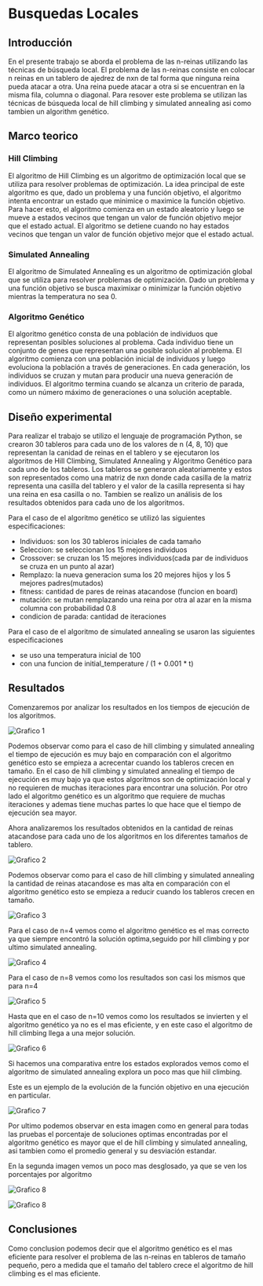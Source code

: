 # Busquedas Locales

## Introducción

En el presente trabajo se aborda el problema de las n-reinas utilizando las técnicas de búsqueda local. El problema de las n-reinas consiste en colocar n reinas en un tablero de ajedrez de nxn
de tal forma que ninguna reina pueda atacar a otra. Una reina puede atacar a otra si se encuentran en la misma fila, columna o diagonal.
Para resover este problema se utilizan las técnicas de búsqueda local de hill climbing y simulated annealing asi como tambien un algorithm genético.

## Marco teorico

### Hill Climbing

El algoritmo de Hill Climbing es un algoritmo de optimización local que se utiliza para resolver problemas de optimización. La idea principal de este algoritmo es que, dado un problema y una función objetivo,
el algoritmo intenta encontrar un estado que minimice o maximice la función objetivo. Para hacer esto, el algoritmo comienza en un estado aleatorio y luego se mueve a estados vecinos que tengan un valor de función objetivo mejor que el estado actual.
El algoritmo se detiene cuando no hay estados vecinos que tengan un valor de función objetivo mejor que el estado actual.

### Simulated Annealing

El algoritmo de Simulated Annealing es un algoritmo de optimización global que se utiliza para resolver problemas de optimización. Dado un problema y una función objetivo se busca maximixar o minimizar la función objetivo mientras la temperatura no sea 0.

### Algoritmo Genético

El algoritmo genético consta de una población de individuos que representan posibles soluciones al problema. Cada individuo tiene un conjunto de genes que representan una posible solución al problema.
El algoritmo comienza con una población inicial de individuos y luego evoluciona la población a través de generaciones. En cada generación, los individuos se cruzan y mutan para producir una nueva generación de individuos.
El algoritmo termina cuando se alcanza un criterio de parada, como un número máximo de generaciones o una solución aceptable.

## Diseño experimental

Para realizar el trabajo se utilizo el lenguaje de programación Python, se crearon 30 tableros para cada uno de los valores de n (4, 8, 10) que representan la canidad de reinas en el tablero
y se ejecutaron los algoritmos de Hill Climbing, Simulated Annealing y Algoritmo Genético para cada uno de los tableros.
Los tableros se generaron aleatoriamente y estos son representados como una matriz de nxn donde cada casilla de la matriz representa una casilla del tablero y el valor de la casilla representa si hay una reina en esa casilla o no.
Tambien se realizo un análisis de los resultados obtenidos para cada uno de los algoritmos.

Para el caso de el algoritmo genético se utilizó las siguientes especificaciones:

+ Individuos: son los 30 tableros iniciales de cada tamaño
+ Seleccion: se seleccionan los 15 mejores individuos
+ Crossover: se cruzan los 15 mejores individuos(cada par de individuos se cruza en un punto al azar)
+ Remplazo: la nueva generacion suma los 20 mejores hijos y los 5 mejores padres(mutados)
+ fitness: cantidad de pares de reinas atacandose (funcion en board)
+ mutación: se mutan remplazando una reina por otra al azar en la misma columna con probabilidad 0.8
+ condicion de parada: cantidad de iteraciones

Para el caso de el algoritmo de simulated annealing se usaron las siguientes especificaciones

+ se uso una temperatura inicial de 100
+ con una funcion de initial_temperature / (1 + 0.001 * t)

## Resultados

Comenzaremos por analizar los resultados en los tiempos de ejecución de los algoritmos.

![Grafico 1](../tp5-busquedas-locales/Images/comparativa_tiempos.png)


Podemos observar como para el caso de hill climbing y simulated annealing el tiempo de ejecución es muy bajo en comparación con el algoritmo genético esto se empieza a acrecentar cuando los tableros crecen en tamaño.
En el caso de hill climbing y simulated annealing el tiempo de ejecución es muy bajo ya que estos algoritmos son de optimización local y no requieren de muchas iteraciones para encontrar una solución.
Por otro lado el algoritmo genético es un algoritmo que requiere de muchas iteraciones y ademas tiene muchas partes lo que hace que el tiempo de ejecución sea mayor.

Ahora analizaremos los resultados obtenidos en la cantidad de reinas atacandose para cada uno de los algoritmos en los diferentes tamaños de tablero.

![Grafico 2](../tp5-busquedas-locales/Images/comparativa_reinas.png)

Podemos observar como para el caso de hill climbing y simulated annealing la cantidad de reinas atacandose es mas alta en comparación con el algoritmo genético esto se empieza a reducir cuando los tableros crecen en tamaño.

![Grafico 3](../tp5-busquedas-locales/Images/comparativa_reinas_tamaño_4.png)

Para el caso de n=4 vemos como el algoritmo genético es el mas correcto ya que siempre encontró la solución optima,seguido por hill climbing y por ultimo simulated annealing.

![Grafico 4](../tp5-busquedas-locales/Images/comparativa_reinas_tamaño_8.png)

Para el caso de n=8 vemos como los resultados son casi los mismos que para n=4

![Grafico 5](../tp5-busquedas-locales/Images/comparativa_reinas_tamaño_10.png)

Hasta que en el caso de n=10 vemos como los resultados se invierten y el algoritmo genético ya no es el mas eficiente, y en este caso el algoritmo de hill climbing llega a una mejor solución.

![Grafico 6](../tp5-busquedas-locales/Images/comparativa_explorados.png)

Si hacemos una comparativa entre los estados explorados vemos como el algoritmo de simulated annealing explora un poco mas que hiil climbing.

Este es un ejemplo de la evolución de la función objetivo en una ejecución en particular.

![Grafico 7](../tp5-busquedas-locales/Images/comparativa_funcion_objetivo.png)

Por ultimo podemos observar en esta imagen como en general para todas las pruebas el porcentaje de soluciones optimas encontradas por el algoritmo genético es mayor que el de hill climbing y simulated annealing,
asi tambien como el promedio general y su desviación estandar.

En la segunda imagen vemos un poco mas desglosado, ya que se ven los porcentajes por algoritmo

![Grafico 8](../tp5-busquedas-locales/Images/Porcentajes.png)

![Grafico 8](../tp5-busquedas-locales/Images/porc_size.png)


## Conclusiones

Como conclusion podemos decir que el algoritmo genético es el mas eficiente para resolver el problema de las n-reinas en tableros de tamaño pequeño, pero a medida que el tamaño del tablero crece el algoritmo de hill climbing es el mas eficiente.
